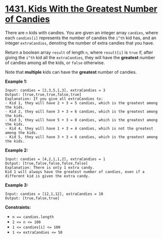 # [1431. Kids With the Greatest Number of Candies](https://leetcode.com/problems/kids-with-the-greatest-number-of-candies/)

There are `n` kids with candies. You are given an integer array `candies`, where each `candies[i]` represents the number of candies the `i^th` kid has, and an integer `extraCandies`, denoting the number of extra candies that you have.

Return a boolean array `result` of length `n`, where `result[i]` is `true` if, after giving the `i^th` kid all the `extraCandies`, they will have the **greatest**  number of candies among all the kids, or `false` otherwise.

Note that **multiple**  kids can have the **greatest**  number of candies.

**Example 1:** 

```
Input: candies = [2,3,5,1,3], extraCandies = 3
Output: [true,true,true,false,true] 
Explanation: If you give all extraCandies to:
- Kid 1, they will have 2 + 3 = 5 candies, which is the greatest among the kids.
- Kid 2, they will have 3 + 3 = 6 candies, which is the greatest among the kids.
- Kid 3, they will have 5 + 3 = 8 candies, which is the greatest among the kids.
- Kid 4, they will have 1 + 3 = 4 candies, which is not the greatest among the kids.
- Kid 5, they will have 3 + 3 = 6 candies, which is the greatest among the kids.
```

**Example 2:** 

```
Input: candies = [4,2,1,1,2], extraCandies = 1
Output: [true,false,false,false,false] 
Explanation: There is only 1 extra candy.
Kid 1 will always have the greatest number of candies, even if a different kid is given the extra candy.
```

**Example 3:** 

```
Input: candies = [12,1,12], extraCandies = 10
Output: [true,false,true]
```

**Constraints:** 

- `n == candies.length`
- `2 <= n <= 100`
- `1 <= candies[i] <= 100`
- `1 <= extraCandies <= 50`